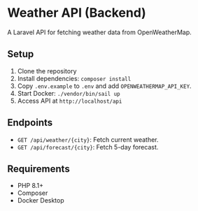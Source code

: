# Weather API (Backend)

A Laravel API for fetching weather data from OpenWeatherMap.

## Setup
1. Clone the repository
2. Install dependencies: `composer install`
3. Copy `.env.example` to `.env` and add `OPENWEATHERMAP_API_KEY`.
4. Start Docker: `./vendor/bin/sail up`
5. Access API at `http://localhost/api`

## Endpoints
- `GET /api/weather/{city}`: Fetch current weather.
- `GET /api/forecast/{city}`: Fetch 5-day forecast.

## Requirements
- PHP 8.1+
- Composer
- Docker Desktop
